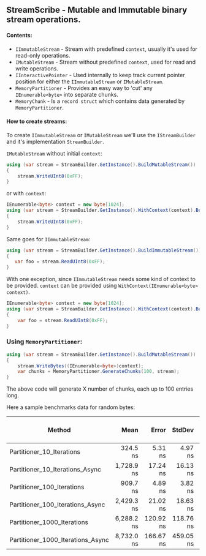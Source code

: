 ## StreamScribe - Mutable and Immutable binary stream operations.

#### Contents:
* `IImmutableStream` - Stream with predefined `context`, usually it's used for read-only operations.
* `IMutableStream` - Stream without predefined `context`, used for read and write operations.
* `IInteractivePointer` - Used internally to keep track current pointer position for either the `IImmutableStream` or `IMutableStream`.
* `MemoryPartitioner` - Provides an easy way to 'cut' any `IEnumerable<byte>` into separate chunks.
* `MemoryChunk` - Is a `record struct` which contains data generated by `MemoryPartitioner`.

#### How to create streams:
To create `IImmutableStream` or `IMutableStream` we'll use the `IStreamBuilder` and it's implementation `StreamBuilder`.

`IMutableStream` without initial `context`:
```csharp
using (var stream = StreamBuilder.GetInstance().BuildMutableStream())
{
    stream.WriteUInt8(0xFF);
}
```
or with `context`:
```csharp
IEnumerable<byte> context = new byte[1024];
using (var stream = StreamBuilder.GetInstance().WithContext(context).BuildMutableStream())
{
    stream.WriteUInt8(0xFF);
}
```

Same goes for `IImmutableStream`:
```csharp
using (var stream = StreamBuilder.GetInstance().BuildImmutableStream())
{
   var foo = stream.ReadUInt8(0xFF);
}
```

With one exception, since `IImmutableStream` needs some kind of context to be provided.
`context` can be provided using `WithContext(IEnumerable<byte> context)`.
```csharp
IEnumerable<byte> context = new byte[1024];
using (var stream = StreamBuilder.GetInstance().WithContext(context).BuildImmutableStream())
{
    var foo = stream.ReadUInt8(0xFF);
}
```

### Using `MemoryPartitioner`:

```csharp
using (var stream = StreamBuilder.GetInstance().BuildMutableStream())
{
    stream.WriteBytes((IEnumerable<byte>)context);
    var chunks = MemoryPartitioner.GenerateChunks(100, stream);
}
```

The above code will generate X number of chunks, each up to 100 entries long.

Here a sample benchmarks data for random bytes:

|                            Method |       Mean |     Error |    StdDev |     Median | Completed Work Items | Lock Contentions |   Gen0 | Allocated |
|---------------------------------- |-----------:|----------:|----------:|-----------:|---------------------:|-----------------:|-------:|----------:|
|         Partitioner_10_Iterations |   324.5 ns |   5.31 ns |   4.97 ns |   323.6 ns |                    - |                - | 0.1097 |     344 B |
|   Partitioner_10_Iterations_Async | 1,728.9 ns |  17.24 ns |  16.13 ns | 1,725.5 ns |               1.0222 |           0.0000 | 0.2384 |     744 B |
|        Partitioner_100_Iterations |   909.7 ns |   4.89 ns |   3.82 ns |   910.1 ns |                    - |                - | 0.2317 |     728 B |
|  Partitioner_100_Iterations_Async | 2,429.3 ns |  21.02 ns |  18.63 ns | 2,425.9 ns |               1.0145 |                - | 0.3624 |    1128 B |
|       Partitioner_1000_Iterations | 6,288.2 ns | 120.92 ns | 118.76 ns | 6,294.8 ns |                    - |                - | 1.1063 |    3488 B |
| Partitioner_1000_Iterations_Async | 8,732.0 ns | 166.67 ns | 459.05 ns | 8,596.8 ns |               1.0056 |                - | 1.2665 |    3888 B |